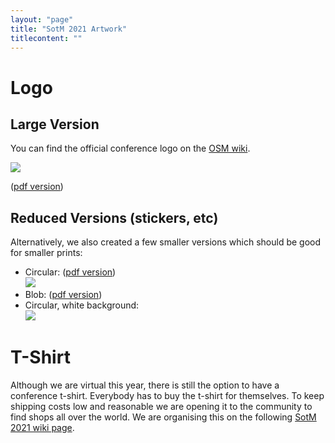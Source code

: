 ```yaml
---
layout: "page"
title: "SotM 2021 Artwork"
titlecontent: ""
---
```


# Logo

## Large Version

You can find the official conference logo on the [OSM wiki](https://wiki.openstreetmap.org/wiki/File:Sotm2021-logo.png).

![](https://wiki.openstreetmap.org/w/images/8/85/Sotm2021-logo.png)

([pdf version](/img/logo/logo_sotm_2021.pdf))

## Reduced Versions (stickers, etc)

Alternatively, we also created a few smaller versions which should be good for smaller prints:

* Circular: ([pdf version](/img/logo/SOTM_logo_refined2.pdf))<br>
  ![](/img/logo/sotm2021-avatar.png)
* Blob: ([pdf version](/img/logo/SOTM_logo_refined3.pdf))
* Circular, white background:<br>
  ![](/img/logo/sotm2021-avatar2.png)

# T-Shirt


Although we are virtual this year, there is still the option to have a conference t-shirt. Everybody has to buy the t-shirt for themselves. To keep shipping costs low and reasonable we are opening it to the community to find shops all over the world. We are organising this on the following [SotM 2021 wiki page](https://wiki.openstreetmap.org/wiki/State_of_the_Map_2021/Tshirt_shop).
